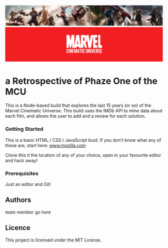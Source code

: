 ![All About the MArvel Universe](marvel_banner.png "The MCU")
# a Retrospective of Phaze One of the MCU

This is a Node-based build that explores the last 15 years (or so) of the Marvel Cinematic Universe. This build uses the IMDb API to mine data about each film, and allows the user to add and a review for each solution.

### Getting Started 
This is a basic HTML / CSS / JavaScript buid. If you don't know what any of these are, start here: www.mozilla.com 

Clone this ti the location of any of your choice, open in your favourite editor and hack away!

### Prerequisites
Just an editor and Git!

## Authors
team member go here

## Licence
This project is licensed under the MIT License.